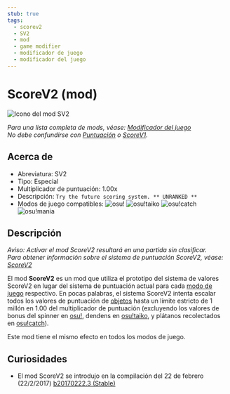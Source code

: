 ```yaml
---
stub: true
tags:
  - scorev2
  - SV2
  - mod
  - game modifier
  - modificador de juego
  - modificador del juego
---
```


# ScoreV2 (mod)

![Icono del mod SV2](/wiki/shared/mods/SV2.png "Icono del mod ScoreV2 (SV2)")

*Para una lista completa de mods, véase: [Modificador del juego](/wiki/Gameplay/Game_modifier)*\
*No debe confundirse con [Puntuación](/wiki/Gameplay/Score) o [ScoreV1](/wiki/Gameplay/Score/ScoreV1).*

## Acerca de

- Abreviatura: SV2
- Tipo: Especial
- Multiplicador de puntuación: 1.00x
- Descripción: `Try the future scoring system. ** UNRANKED **`
- Modos de juego compatibles: ![][osu!] ![][osu!taiko] ![][osu!catch] ![][osu!mania]

## Descripción

*Aviso: Activar el mod ScoreV2 resultará en una partida sin clasificar.*\
*Para obtener información sobre el sistema de puntuación ScoreV2, véase: [ScoreV2](/wiki/Gameplay/Score#scorev2)*

El mod **ScoreV2** es un mod que utiliza el prototipo del sistema de valores ScoreV2 en lugar del sistema de puntuación actual para cada [modo de juego](/wiki/Game_mode) respectivo. En pocas palabras, el sistema ScoreV2 intenta escalar todos los valores de puntuación de [objetos](/wiki/Gameplay/Hit_object) hasta un límite estricto de 1 millón en 1.00 del multiplicador de puntuación (excluyendo los valores de bonus del spinner en [osu!](/wiki/Game_mode/osu!), dendens en [osu!taiko](/wiki/Game_mode/osu!taiko), y plátanos recolectados en [osu!catch](/wiki/Game_mode/osu!catch)).

Este mod tiene el mismo efecto en todos los modos de juego.

## Curiosidades

- El mod ScoreV2 se introdujo en la compilación del 22 de febrero (22/2/2017) [b20170222.3 (Stable)](https://osu.ppy.sh/home/changelog/stable40/20170222.3)

[osu!]: /wiki/shared/mode/osu.png "osu!"
[osu!taiko]: /wiki/shared/mode/taiko.png "osu!taiko"
[osu!catch]: /wiki/shared/mode/catch.png "osu!catch"
[osu!mania]: /wiki/shared/mode/mania.png "osu!mania"
